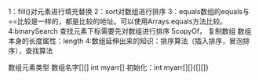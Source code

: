1：fill()对元素进行填充替换
2：sort对数组进行排序
3：equals数组的equals与==比较是一样的，都是比较的地址。可以使用Arrays.equals方法比较。
4:binarySearch     查找元素下标需要先对数组进行排序
5copyOf，  复制数组                                           数组本身的长度属性：length
4:数组延伸出来的知识：排序算法（插入排序，冒泡排序），查找算法

数组元素类型      数组名字[][]     int myarr[][](行，列)     初始化：int myarr[][]{[][]}